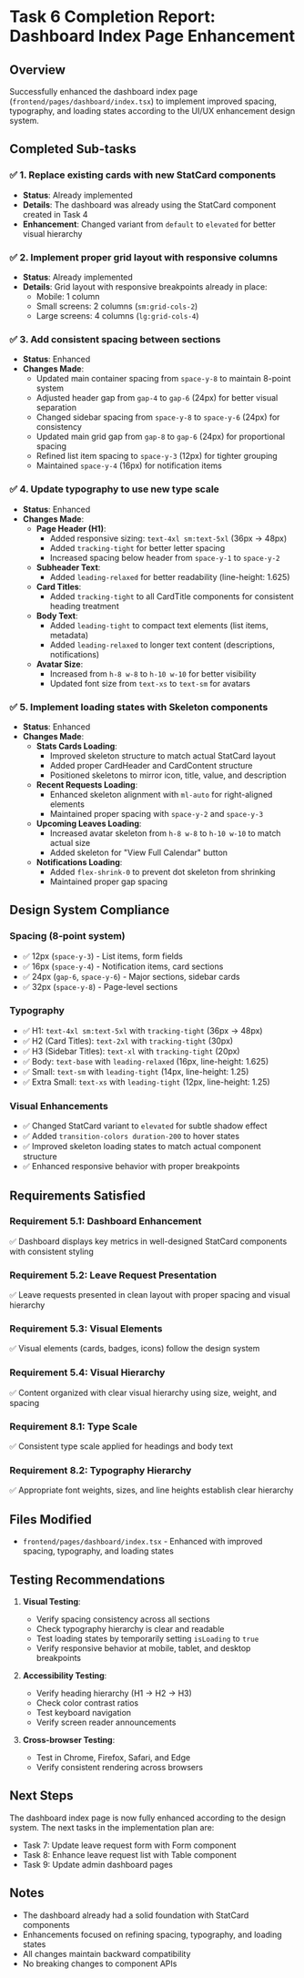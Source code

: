 # Task 6 Completion Report: Dashboard Index Page Enhancement

## Overview
Successfully enhanced the dashboard index page (`frontend/pages/dashboard/index.tsx`) to implement improved spacing, typography, and loading states according to the UI/UX enhancement design system.

## Completed Sub-tasks

### ✅ 1. Replace existing cards with new StatCard components
- **Status**: Already implemented
- **Details**: The dashboard was already using the StatCard component created in Task 4
- **Enhancement**: Changed variant from `default` to `elevated` for better visual hierarchy

### ✅ 2. Implement proper grid layout with responsive columns
- **Status**: Already implemented
- **Details**: Grid layout with responsive breakpoints already in place:
  - Mobile: 1 column
  - Small screens: 2 columns (`sm:grid-cols-2`)
  - Large screens: 4 columns (`lg:grid-cols-4`)

### ✅ 3. Add consistent spacing between sections
- **Status**: Enhanced
- **Changes Made**:
  - Updated main container spacing from `space-y-8` to maintain 8-point system
  - Adjusted header gap from `gap-4` to `gap-6` (24px) for better visual separation
  - Changed sidebar spacing from `space-y-8` to `space-y-6` (24px) for consistency
  - Updated main grid gap from `gap-8` to `gap-6` (24px) for proportional spacing
  - Refined list item spacing to `space-y-3` (12px) for tighter grouping
  - Maintained `space-y-4` (16px) for notification items

### ✅ 4. Update typography to use new type scale
- **Status**: Enhanced
- **Changes Made**:
  - **Page Header (H1)**:
    - Added responsive sizing: `text-4xl sm:text-5xl` (36px → 48px)
    - Added `tracking-tight` for better letter spacing
    - Increased spacing below header from `space-y-1` to `space-y-2`
  - **Subheader Text**:
    - Added `leading-relaxed` for better readability (line-height: 1.625)
  - **Card Titles**:
    - Added `tracking-tight` to all CardTitle components for consistent heading treatment
  - **Body Text**:
    - Added `leading-tight` to compact text elements (list items, metadata)
    - Added `leading-relaxed` to longer text content (descriptions, notifications)
  - **Avatar Size**:
    - Increased from `h-8 w-8` to `h-10 w-10` for better visibility
    - Updated font size from `text-xs` to `text-sm` for avatars

### ✅ 5. Implement loading states with Skeleton components
- **Status**: Enhanced
- **Changes Made**:
  - **Stats Cards Loading**:
    - Improved skeleton structure to match actual StatCard layout
    - Added proper CardHeader and CardContent structure
    - Positioned skeletons to mirror icon, title, value, and description
  - **Recent Requests Loading**:
    - Enhanced skeleton alignment with `ml-auto` for right-aligned elements
    - Maintained proper spacing with `space-y-2` and `space-y-3`
  - **Upcoming Leaves Loading**:
    - Increased avatar skeleton from `h-8 w-8` to `h-10 w-10` to match actual size
    - Added skeleton for "View Full Calendar" button
  - **Notifications Loading**:
    - Added `flex-shrink-0` to prevent dot skeleton from shrinking
    - Maintained proper gap spacing

## Design System Compliance

### Spacing (8-point system)
- ✅ 12px (`space-y-3`) - List items, form fields
- ✅ 16px (`space-y-4`) - Notification items, card sections
- ✅ 24px (`gap-6`, `space-y-6`) - Major sections, sidebar cards
- ✅ 32px (`space-y-8`) - Page-level sections

### Typography
- ✅ H1: `text-4xl sm:text-5xl` with `tracking-tight` (36px → 48px)
- ✅ H2 (Card Titles): `text-2xl` with `tracking-tight` (30px)
- ✅ H3 (Sidebar Titles): `text-xl` with `tracking-tight` (20px)
- ✅ Body: `text-base` with `leading-relaxed` (16px, line-height: 1.625)
- ✅ Small: `text-sm` with `leading-tight` (14px, line-height: 1.25)
- ✅ Extra Small: `text-xs` with `leading-tight` (12px, line-height: 1.25)

### Visual Enhancements
- ✅ Changed StatCard variant to `elevated` for subtle shadow effect
- ✅ Added `transition-colors duration-200` to hover states
- ✅ Improved skeleton loading states to match actual component structure
- ✅ Enhanced responsive behavior with proper breakpoints

## Requirements Satisfied

### Requirement 5.1: Dashboard Enhancement
✅ Dashboard displays key metrics in well-designed StatCard components with consistent styling

### Requirement 5.2: Leave Request Presentation
✅ Leave requests presented in clean layout with proper spacing and visual hierarchy

### Requirement 5.3: Visual Elements
✅ Visual elements (cards, badges, icons) follow the design system

### Requirement 5.4: Visual Hierarchy
✅ Content organized with clear visual hierarchy using size, weight, and spacing

### Requirement 8.1: Type Scale
✅ Consistent type scale applied for headings and body text

### Requirement 8.2: Typography Hierarchy
✅ Appropriate font weights, sizes, and line heights establish clear hierarchy

## Files Modified
- `frontend/pages/dashboard/index.tsx` - Enhanced with improved spacing, typography, and loading states

## Testing Recommendations
1. **Visual Testing**:
   - Verify spacing consistency across all sections
   - Check typography hierarchy is clear and readable
   - Test loading states by temporarily setting `isLoading` to `true`
   - Verify responsive behavior at mobile, tablet, and desktop breakpoints

2. **Accessibility Testing**:
   - Verify heading hierarchy (H1 → H2 → H3)
   - Check color contrast ratios
   - Test keyboard navigation
   - Verify screen reader announcements

3. **Cross-browser Testing**:
   - Test in Chrome, Firefox, Safari, and Edge
   - Verify consistent rendering across browsers

## Next Steps
The dashboard index page is now fully enhanced according to the design system. The next tasks in the implementation plan are:
- Task 7: Update leave request form with Form component
- Task 8: Enhance leave request list with Table component
- Task 9: Update admin dashboard pages

## Notes
- The dashboard already had a solid foundation with StatCard components
- Enhancements focused on refining spacing, typography, and loading states
- All changes maintain backward compatibility
- No breaking changes to component APIs
